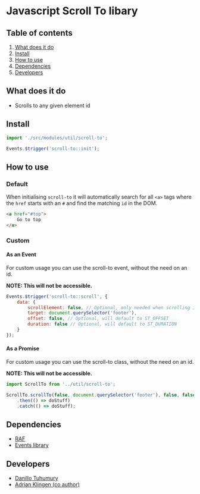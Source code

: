 
# Javascript Scroll To libary

## Table of contents
1. [What does it do](#markdown-header-what-does-it-do)
2. [Install](#markdown-header-install)
3. [How to use](#markdown-header-how-to-use)
4. [Dependencies](#markdown-header-dependencies)
5. [Developers](#markdown-header-developers)


## What does it do
* Scrolls to any given element id

## Install

```javascript
import './src/modules/util/scroll-to';

Events.$trigger('scroll-to::init');
```

## How to use

### Default

When initialising `scroll-to` it will automatically search for all `<a>` tags where the `href` starts with an `#` and find the matching `id` in the DOM.
```html
<a href="#top">
    Go to top
</a>
```

### Custom

#### As an Event

For custom usage you can use the scroll-to event, without the need on an id.

__NOTE: This will not be accessible.__
```javascript
Events.$trigger('scroll-to::scroll', {
    data: {
        scrollElement: false, // Optional, only needed when scrolling inside an element
        target: document.querySelector('footer'),
        offset: false, // Optional, will default to ST_OFFSET
        duration: false // Optional, will default to ST_DURATION
    }
});
```

#### As a Promise

For custom usage you can use the scroll-to class, without the need on an id.

__NOTE: This will not be accessible.__
```javascript
import ScrollTo from '../util/scroll-to';

ScrollTo.scrollTo(false, document.querySelector('footer'), false, false)
    .then(() => doStuff)
    .catch(() => doStuff);
```


## Dependencies
* [RAF](https://www.npmjs.com/package/raf)
* [Events library](/utilities/events/)

## Developers
* [Danillo Tuhumury](mailto:danillo.tuhumury@tamtam.nl)
* [Adrian Klingen (co author)](mailto:adrian@tamtam.nl)
